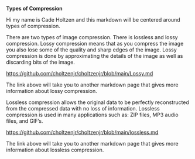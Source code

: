 **Types of Compression**


Hi my name is Cade Holtzen and this markdown will be centered around types of compression.

There are two types of image compression. There is lossless and lossy compression. Lossy compression means that as you compress the image you also lose some of the quality and sharp edges of the image. Lossy compression is done by approximating the details of the image as well as discarding bits of the image. 


https://github.com/choltzenjr/choltzenjr/blob/main/Lossy.md

The link above will take you to another markdown page that gives more information about lossy compression.


Lossless compression allows the original data to be perfectly reconstructed from the compressed data with no loss of information. Lossless compression is used in many applications such as: ZIP files, MP3 audio files, and GIF’s. 


https://github.com/choltzenjr/choltzenjr/blob/main/lossless.md

The link above will take you to another markdown page that gives more information about lossless compression.

